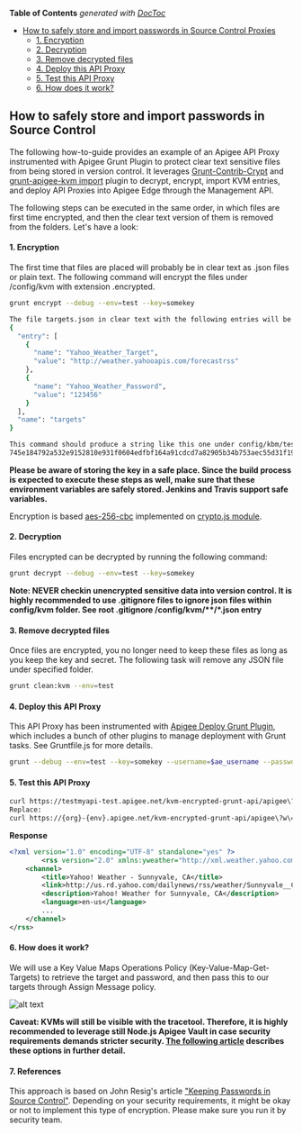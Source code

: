 <!-- START doctoc generated TOC please keep comment here to allow auto update -->
<!-- DON'T EDIT THIS SECTION, INSTEAD RE-RUN doctoc TO UPDATE -->
**Table of Contents**  *generated with [DocToc](https://github.com/thlorenz/doctoc)*

- [How to safely store and import passwords in Source Control Proxies](#how-to-safely-store-and-deploy-configuration-data-in-source-control-for-api-proxies)
    - [1. Encryption](#1-encryption)
    - [2. Decryption](#2-decryption)
    - [3. Remove decrypted files](#3-remove-decrypted-files)
    - [4. Deploy this API Proxy](#4-deploy-this-api-proxy)
    - [5. Test this API Proxy](#5-test-this-api-proxy)
    - [6. How does it work?](#6-how-does-it-work)

<!-- END doctoc generated TOC please keep comment here to allow auto update -->

## How to safely store and import passwords in Source Control

The following how-to-guide provides an example of an Apigee API Proxy instrumented with Apigee Grunt Plugin to protect clear text sensitive files from being stored in version control. It leverages [Grunt-Contrib-Crypt](https://www.npmjs.com/package/grunt-contrib-crypt) and [grunt-apigee-kvm import](https://www.npmjs.com/package/grunt-apigee-kvm) plugin to decrypt, encrypt, import KVM entries, and deploy API Proxies into Apigee Edge through the Management API.

The following steps can be executed in the same order, in which files are first time encrypted, and then the clear text version of them is removed from the folders. Let's have a look:

#### 1. Encryption
The first time that files are placed will probably be in clear text as .json files or plain text. The following command will encrypt the files under /config/kvm with extension .encrypted.

```bash
grunt encrypt --debug --env=test --key=somekey

The file targets.json in clear text with the following entries will be encrypted:
{
  "entry": [
    {
      "name": "Yahoo_Weather_Target",
      "value": "http://weather.yahooapis.com/forecastrss"
    },
    {
      "name": "Yahoo_Weather_Password",
      "value": "123456"
    }
  ],
  "name": "targets"
}

This command should produce a string like this one under config/kbm/testmyapi-test/testmyapi/testmyapi-test/targets.json.encrypted, which will be safe to be stored in version control:
745e184792a532e9152810e931f0604edfbf164a91cdcd7a82905b34b753aec55d31f1940132fded0377d798568c24c2cf6bfb838dac7b8b7ab9f91931dbc042cf435c21b42a0032cb3945c85055f0bb60abf33445ad75ea4ec4e0c993814ec6ed9e157d7319014a3814454e28e904eeca7dd048cd3ebdb2f75a408ec880e25b6222cebec1ee44a623d4c8925062a3c637503b14036e6ecbecf0377b17c6e40c
```

**Please be aware of storing the key in a safe place. Since the build process is expected to execute these steps as well, make sure that these environment variables are safely stored. Jenkins and Travis support safe variables.**

Encryption is based [aes-256-cbc](https://github.com/openhoat/kruptos/blob/d862788873e3b744b22e2fc61017ae4af4ede9f1/lib/kruptos-util-crypt.js#L6) implemented on [crypto.js module](https://www.npmjs.com/package/crypto).

#### 2. Decryption
Files encrypted can be decrypted by running the following command:
```bash
grunt decrypt --debug --env=test --key=somekey
```

__Note: NEVER checkin unencrypted sensitive data into version control. It is highly recommended to use .gitignore files to ignore json files within config/kvm folder. See root .gitignore /config/kvm/**/*.json entry__

#### 3. Remove decrypted files
Once files are encrypted, you no longer need to keep these files as long as you keep the key and secret. The following task will remove any JSON file under specified folder.

```bash
grunt clean:kvm --env=test
```
#### 4. Deploy this API Proxy
This API Proxy has been instrumented with [Apigee Deploy Grunt Plugin](https://github.com/apigeecs/apigee-deploy-grunt-plugin#getting-started), which includes a bunch of other plugins to manage deployment with Grunt tasks. See Gruntfile.js for more details.
```bash
grunt --debug --env=test --key=somekey --username=$ae_username --password=$ae_password --curl=true
```

#### 5. Test this API Proxy
```bash
curl https://testmyapi-test.apigee.net/kvm-encrypted-grunt-api/apigee\?w\=2502265
Replace:
curl https://{org}-{env}.apigee.net/kvm-encrypted-grunt-api/apigee\?w\=2502265
```

__Response__
```xml
<?xml version="1.0" encoding="UTF-8" standalone="yes" ?>
        <rss version="2.0" xmlns:yweather="http://xml.weather.yahoo.com/ns/rss/1.0" xmlns:geo="http://www.w3.org/2003/01/geo/wgs84_pos#">
    <channel>
        <title>Yahoo! Weather - Sunnyvale, CA</title>
        <link>http://us.rd.yahoo.com/dailynews/rss/weather/Sunnyvale__CA/*http://weather.yahoo.com/forecast/USCA1116_f.html</link>
        <description>Yahoo! Weather for Sunnyvale, CA</description>
        <language>en-us</language>
        ...
    </channel>
</rss>
```

#### 6. How does it work?
We will use a Key Value Maps Operations Policy (Key-Value-Map-Get-Targets) to retrieve the target and password, and then pass this to our targets through Assign Message policy.

![alt text](https://www.dropbox.com/s/4nzq7pmjpgjqxxy/KVM_Encryption.png?dl=1
 "KVM Set Target and Password variables")

**Caveat: KVMs will still be visible with the tracetool. Therefore, it is highly recommended to leverage still Node.js Apigee Vault in case security requirements demands stricter security. [The following article](https://community.apigee.com/articles/2825/storing-credentialssensitive-config-kvm-vs-vault.html) describes these options in further detail.**

#### 7. References
This approach is based on John Resig's article ["Keeping Passwords in Source Control"](http://ejohn.org/blog/keeping-passwords-in-source-control/#postcomment). Depending on your security requirements, it might be okay or not to implement this type of encryption. Please make sure you run it by security team.
